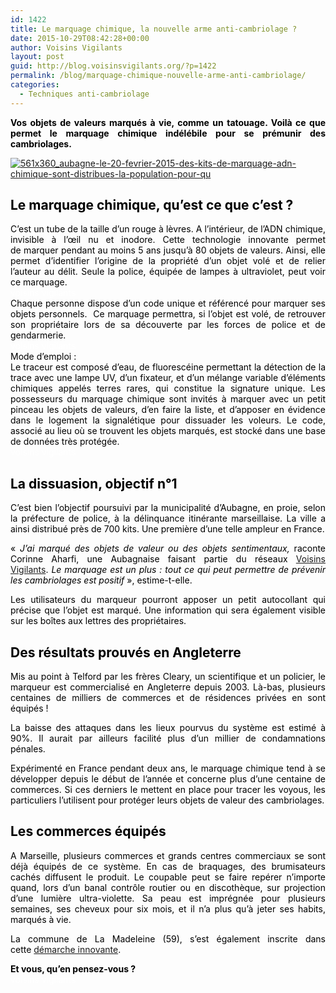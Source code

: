 ```yaml
---
id: 1422
title: Le marquage chimique, la nouvelle arme anti-cambriolage ?
date: 2015-10-29T08:42:28+00:00
author: Voisins Vigilants
layout: post
guid: http://blog.voisinsvigilants.org/?p=1422
permalink: /blog/marquage-chimique-nouvelle-arme-anti-cambriolage/
categories:
  - Techniques anti-cambriolage
---
```

<p style="text-align: justify;">
  <strong style="color: #646464;"><span style="color: #000000;">Vos objets de valeurs marqués à vie, comme un tatouage. Voilà ce que permet le marquage chimique indélébile pour se prémunir des cambriolages. </span></strong>
</p>

<p style="text-align: justify;">
  <a href="./../../images/2015/10/561x360_aubagne-le-20-fevrier-2015-des-kits-de-marquage-adn-chimique-sont-distribues-la-population-pour-qu.jpg"><img class="aligncenter  wp-image-1423" src="./../../images/2015/10/561x360_aubagne-le-20-fevrier-2015-des-kits-de-marquage-adn-chimique-sont-distribues-la-population-pour-qu.jpg" alt="561x360_aubagne-le-20-fevrier-2015-des-kits-de-marquage-adn-chimique-sont-distribues-la-population-pour-qu" /></a>
</p>

<h2 style="color: #646464; text-align: justify;">
  <strong><span style="color: #000000;">Le marquage chimique, qu&rsquo;est ce que c&rsquo;est ?</span></strong>
</h2>

<div style="color: #646464; text-align: justify;">
  <span style="color: #000000;">C’est un tube de la taille d’un rouge à lèvres. A l’intérieur, de l’ADN chimique, invisible à l’œil nu et inodore. Cette technologie innovante permet de marquer pendant au moins 5 ans jusqu’à 80 objets de valeurs. Ainsi, elle permet d&rsquo;identifier l&rsquo;origine de la propriété d&rsquo;un objet volé et de relier l&rsquo;auteur au délit. Seule la police, équipée de lampes à ultraviolet, peut voir ce marquage.</span>
</div>

<div style="color: #646464; text-align: justify;">
  <span style="color: #ffffff;">voisins vigilants</span>
</div>

<div style="color: #646464; text-align: justify;">
  <span style="color: #000000;">Chaque personne dispose d&rsquo;un code unique et référencé pour marquer ses objets personnels.  Ce marquage permettra, si l&rsquo;objet est volé, de retrouver son propriétaire lors de sa découverte par les forces de police et de gendarmerie.</span>
</div>

<div style="color: #646464; text-align: justify;">
  <span style="color: #ffffff;">voisins vigilants</span>
</div>

<div style="color: #646464; text-align: justify;">
  <span style="color: #000000;">Mode d&rsquo;emploi :</span><br /> <span style="color: #000000;">Le traceur est composé d&rsquo;eau, de fluorescéine permettant la détection de la trace avec une lampe UV, d&rsquo;un fixateur, et d&rsquo;un mélange variable d&rsquo;éléments chimiques appelés terres rares, qui constitue la signature unique. </span><span style="color: #000000;">Les possesseurs du marquage chimique sont invités à marquer avec un petit pinceau les objets de valeurs, d&rsquo;en faire la liste, et d&rsquo;apposer en évidence dans le logement la signalétique pour dissuader les voleurs. Le code, associé au lieu où se trouvent les objets marqués, est stocké dans une base de données très protégée.</span>
</div>

<div style="color: #646464; text-align: justify;">
  <span style="color: #ffffff;">voisins vigilants</span>
</div>

<h2 style="color: #646464; text-align: justify;">
  <strong><span style="color: #000000;">La dissuasion, objectif n°1</span></strong>
</h2>

<div style="color: #646464; text-align: justify;">
  <p style="color: #4c4d4e;">
    <span style="color: #000000;">C’est bien l’objectif poursuivi par la municipalité d’Aubagne, en proie, selon la préfecture de police, à la délinquance itinérante marseillaise. La ville a ainsi distribué près de 700 kits. Une première d&rsquo;une telle ampleur en France.</span>
  </p>
  
  <p style="color: #4c4d4e;">
    <span style="color: #000000;">« </span><em><span style="color: #000000;">J’ai marqué des objets de valeur ou des objets sentimentaux, </span></em><span style="color: #000000;">raconte Corinne Aharfi, une Aubagnaise faisant partie du réseaux</span> <a href="http://www.voisinsvigilants.org">Voisins Vigilants</a><span style="color: #000000;">.</span><em><span style="color: #000000;"> Le marquage est un plus : tout ce qui peut permettre de prévenir les cambriolages est positif</span></em><span style="color: #000000;"> », estime-t-elle.</span>
  </p>
</div>

<div style="color: #646464; text-align: justify;">
  <span style="color: #000000;">Les utilisateurs du marqueur pourront apposer un petit autocollant qui précise que l&rsquo;objet est marqué. Une information qui sera également visible sur les boîtes aux lettres des propriétaires.</span> 
  
  <h2 style="color: #3b3a3c;">
    <strong><span style="color: #000000;">Des résultats prouvés en Angleterre</span></strong>
  </h2>
  
  <p style="color: #3b3a3c;">
    <span style="color: #000000;">Mis au point à Telford par les frères Cleary, un scientifique et un policier, le marqueur est commercialisé en Angleterre depuis 2003. Là-bas, plusieurs centaines de milliers de commerces et de résidences privées en sont équipés !</span>
  </p>
  
  <p style="color: #3b3a3c;">
    <span style="color: #000000;">La baisse des attaques dans les lieux pourvus du système est estimé à 90%. Il aurait par ailleurs facilité plus d’un millier de condamnations pénales. </span>
  </p>
  
  <p style="color: #3b3a3c;">
    <span style="color: #000000;">Expérimenté en France pendant deux ans, le marquage chimique tend à se développer depuis le début de l’année et concerne plus d’une centaine de commerces. Si ces derniers le mettent en place pour tracer les voyous, les particuliers l’utilisent pour protéger leurs objets de valeur des cambriolages.</span>
  </p>
  
  <h2 style="color: #4c4d4e;">
    <strong><span style="color: #000000;">Les commerces équipés</span></strong>
  </h2>
  
  <p style="color: #4c4d4e;">
    <span style="color: #000000;">A Marseille, plusieurs commerces et grands centres commerciaux se sont déjà équipés de ce système. En cas de braquages, des brumisateurs cachés diffusent le produit. Le coupable peut se faire repérer n’importe quand, lors d’un banal contrôle routier ou en discothèque, sur projection d’une lumière ultra-violette. Sa peau est imprégnée pour plusieurs semaines, ses cheveux pour six mois, et il n’a plus qu’à jeter ses habits, marqués à vie.</span>
  </p>
  
  <p>
    <span style="color: #000000;">La commune de La Madeleine (59), s&rsquo;est également inscrite dans cette <a href="http://www.ville-lamadeleine.fr/actualites/marquage-chimique-nouvelle-arme-anti-cambriolage">démarche innovante</a>.</span>
  </p>
</div>

<div style="color: #646464; text-align: justify;">
  <strong><span style="color: #000000;">Et vous, qu&rsquo;en pensez-vous ? </span></strong>
</div>

<div style="color: #646464; text-align: justify;">
  <span style="color: #ffffff;">voisins vigilants</span>
</div>
